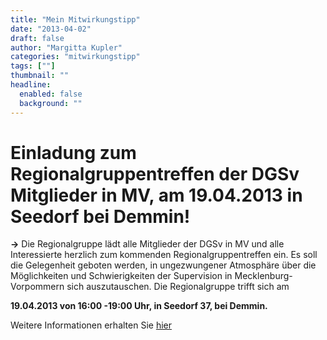 ```yaml
---
title: "Mein Mitwirkungstipp"
date: "2013-04-02"
draft: false
author: "Margitta Kupler"
categories: "mitwirkungstipp"
tags: [""]
thumbnail: ""
headline:
  enabled: false
  background: ""
---
```


# Einladung zum Regionalgruppentreffen der DGSv Mitglieder in MV, am 19.04.2013 in Seedorf bei Demmin!

<!--more-->

**→** Die Regionalgruppe lädt alle Mitglieder der DGSv in MV und alle
Interessierte herzlich zum kommenden Regionalgruppentreffen ein. Es soll die
Gelegenheit geboten werden, in ungezwungener Atmosphäre über die Möglichkeiten
und Schwierigkeiten der Supervision in Mecklenburg-Vorpommern sich
auszutauschen. Die Regionalgruppe trifft sich am

**19.04.2013 von 16:00 -19:00 Uhr, in Seedorf 37, bei Demmin.**

Weitere Informationen erhalten Sie [hier](https://dgsv-mv.de "DGSv-MV")

